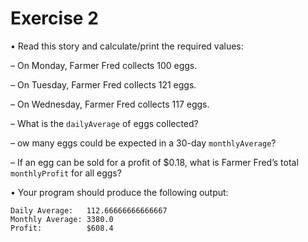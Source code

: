 # Exercise 2
• Read this story and calculate/print the required values:

– On Monday, Farmer Fred collects 100 eggs.

– On Tuesday, Farmer Fred collects 121 eggs.

– On Wednesday, Farmer Fred collects 117 eggs.

– What is the `dailyAverage` of eggs collected? 

– ow many eggs could be expected in a 30-day `monthlyAverage`?

– If an egg can be sold for a profit of $0.18, what is Farmer Fred’s total `monthlyProfit` for all eggs?

• Your program should produce the following output:
~~~~
Daily Average:   112.66666666666667
Monthly Average: 3380.0
Profit:          $608.4
~~~~